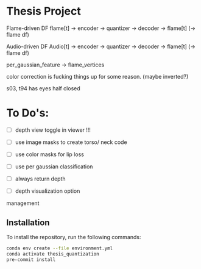 # Thesis Project

Flame-driven DF
flame[t] -> encoder -> quantizer -> decoder -> flame[t] (-> flame df)

Audio-driven DF
Audio[t] -> encoder -> quantizer -> decoder -> flame[t] (-> flame df)


per_gaussian_feature -> flame_vertices

color correction is fucking things up for some reason. (maybe inverted?)


s03, t94 has eyes half closed
# To Do's:

- [ ] depth view toggle in viewer !!!

- [ ] use image masks to create torso/ neck code
- [ ] use color masks for lip loss
- [ ] use per gaussian classification
- [ ] always return depth
- [ ] depth visualization option


management



## Installation

To install the repository, run the following commands:

```bash
conda env create --file environment.yml
conda activate thesis_quantization
pre-commit install
```
